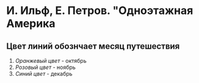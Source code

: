 # И. Ильф, Е. Петров. "Одноэтажная Америка
## Цвет линий обознчает месяц путешествия
1. *Оранжевый цвет* - октябрь
2. *Розовый цвет* - ноябрь
3. *Синий цвет* - декабрь
